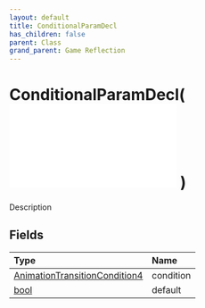 ```yaml
---
layout: default
title: ConditionalParamDecl
has_children: false
parent: Class
grand_parent: Game Reflection
---
```

# ConditionalParamDecl( ![ ParamDecl ](/game-reflection/classes/param_decl.md) )
Description 

## Fields
| Type | Name |
|:-------------|:--------------|
| [AnimationTransitionCondition4](/game-reflection/components/animation_transition_condition4.md) | condition |
| [bool](/game-reflection/components/bool.md) | default |
